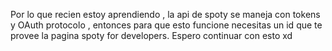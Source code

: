 Por lo que recien estoy aprendiendo , la api de spoty se maneja con tokens y OAuth protocolo , entonces para que esto funcione necesitas un id que te provee la pagina spoty for developers.
Espero continuar con esto xd
